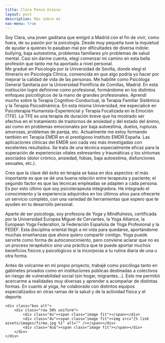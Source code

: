 ```yaml
---
title: Clara Ponce Grosso
layout: post
description: Más sobre mí
nav-menu: true
---
```


<section id="one">
	<div class="inner">
		<p><span class="image left"><img src="{% link assets/images/foto.png %}" alt="" /></span>Soy Clara, una joven gaditana que emigró a Madrid con el fin de vivir, como fuera, de su pasión por la psicología. Desde muy pequeña tuve la inquietud de ayudar a quienes lo pasaban mal por dificultades de diversa índole: bullying, baja autoestima, problemas familiares y/o problemas de salud mental. Casi sin darme cuenta, elegí comenzar mi camino en esta bella profesión que tanto me ha aportado a nivel personal.
        <br />
		Me gradué en Psicología por la Universidad de Sevilla, donde elegí el itinerario en Psicología Clínica, convencida en que algo podría yo hacer por mejorar la calidad de vida de las personas. Me habilité como Psicóloga General Sanitaria por la Universidad Pontificia de Comillas, Madrid. En esta institución logré definirme como profesional, formándome en los distintos enfoques psicológicos de la mano de grandes profesionales. Aprendí mucho sobre la Terapia Cognitivo-Conductual, la Terapia Familiar Sistémica y la Terapia Psicodinámica. En esta misma Universidad, me especialicé en Psicoterapia Humanista-Experiencial y Terapia Focalizada en la Emoción (TFE). La TFE es una terapia de duración breve que ha mostrado ser efectiva en el tratamiento de trastornos de ansiedad y del estado del ánimo, así como en problemas emocionales por baja autoestima, duelos, rupturas amorosas, problemas de pareja, etc. Actualmente me estoy formando también en Terapia EMDR en el prestigioso Instituto EMDR España. Las aplicaciones clínicas del EMDR son cada vez más investigadas con excelentes resultados. Se trata de una técnica especialmente eficaz para la superación de experiencias vitales estresantes y traumáticas y los síntomas asociados (dolor crónico, ansiedad, fobias, baja autoestima, disfunciones sexuales, etc.).</p>
		<p>Creo que la clave del éxito en terapia se basa en dos aspectos: el más importante es que se dé una buena relación entre terapeuta y paciente; el segundo factor es que las técnicas empleadas se adapten a cada persona. Es por esto último que soy psicoterapeuta integradora. He integrado el conocimiento y la experiencia adquiridos en los últimos años para ofrecerte un servicio completo, con una variedad de herramientas que espero que te ayuden en tu desarrollo personal.</p>
		<p><span class="image left"><img src="{% link assets/images/yoga.png %}" alt="" /></span>Aparte de ser psicóloga, soy profesora de Yoga y Mindfulness, certificada por la Universidad Europea Miguel de Cervantes, la Yoga Alliance, la European Yoga Federation, la Federación Española de Yoga Profesional y la FEDEF. Esta disciplina oriental llegó a mi vida para quedarse, aportándome muchas enseñanzas que ahora quiero compartir contigo. Yoga puede servirte como forma de autoconocimiento, pero conviene aclarar que no es un proceso terapéutico sino una práctica que te puede aportar muchos beneficios físicos y psicológicos si la incorporas a tu rutina diaria de una u otra forma.</p>
        <p>Antes de volcarme en mi propio proyecto, trabajé como psicóloga tanto en gabinetes privados como en instituciones públicas destinadas a colectivos en riesgo de vulnerabilidad social (sin hogar, migrantes...). Esto me permitió acercarme a realidades muy diversas y aprender a acompañar de distintas formas. En cuanto al yoga, he colaborado con distintos equipos especializados en otras ramas de la salud y de la actividad física y el deporte.</p>
	</div>

    <div class="box alt">
        <div class="row 50% uniform">
            <div class="4u"><span class="image fit"></span></div>
            <div class="4u"><span class="image fit"><img src="{% link assets/images/firma.jpg %}" alt="" /></span></div>
            <div class="4u$"><span class="image fit"></span></div>
        </div>
    </div>


</section>
</div>
